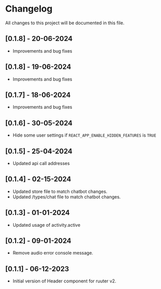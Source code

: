 # Changelog
All changes to this project will be documented in this file.

## [0.1.8] - 20-06-2024

- Improvements and bug fixes

## [0.1.8] - 19-06-2024

- Improvements and bug fixes

## [0.1.7] - 18-06-2024

- Improvements and bug fixes

## [0.1.6] - 30-05-2024

- Hide some user settings if `REACT_APP_ENABLE_HIDDEN_FEATURES` is `TRUE`

## [0.1.5] - 25-04-2024

- Updated api call addresses 

## [0.1.4] - 02-15-2024

- Updated store file to match chatbot changes.
- Updated /types/chat file to match chatbot changes.

## [0.1.3] - 01-01-2024

- Updated usage of activity.active

## [0.1.2] - 09-01-2024

- Remove audio error console message.

## [0.1.1] - 06-12-2023

- Initial version of Header component for ruuter v2.
